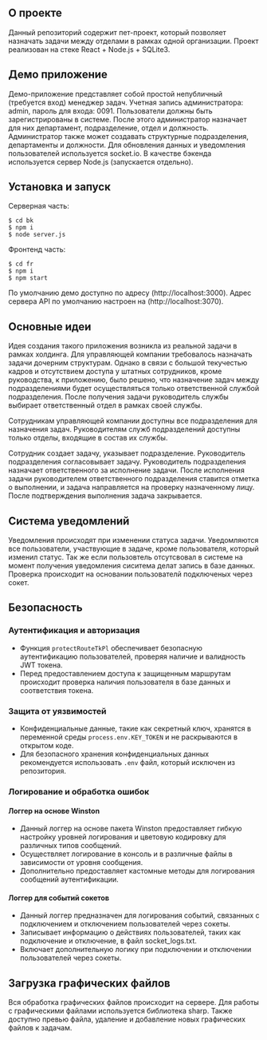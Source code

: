 ## О проекте

Данный репозиторий содержит пет-проект, который позволяет назначать задачи между отделами в рамках одной организации. Проект реализован на стеке React + Node.js + SQLite3.

## Демо приложение

Демо-приложение представляет собой простой непубличный (требуется вход) менеджер задач. Учетная запись администратора: admin, пароль для входа: 0091. Пользователи должны быть зарегистрированы в системе. После этого администратор назначает для них департамент, подразделение, отдел и должность. Администратор также может создавать структурные подразделения, департаменты и должности. Для обновления данных и уведомления пользователей используется socket.io. В качестве бэкенда используется сервер Node.js (запускается отдельно).

## Установка и запуск

Серверная часть:
```
$ cd bk
$ npm i
$ node server.js
```
Фронтенд часть:
```
$ cd fr
$ npm i
$ npm start
```
По умолчанию демо доступно по адресу (http://localhost:3000). Адрес сервера API по умолчанию настроен на (http://localhost:3070).

## Основные идеи

Идея создания такого приложения возникла из реальной задачи в рамках холдинга. Для управляющей компании требовалось назначать задачи дочерним структурам. Однако в связи с большой текучестью кадров и отсутствием доступа у штатных сотрудников, кроме руководства, к приложению, было решено, что назначение задач между подразделениями будет осуществляться только ответственной службой подразделения. После получения задачи руководитель службы выбирает ответственный отдел в рамках своей службы.

Сотрудникам управляющей компании доступны все подразделения для назначения задач. Руководителям служб подразделений доступны только отделы, входящие в состав их службы.

Сотрудник создает задачу, указывает подразделение. Руководитель подразделения согласовывает задачу. Руководитель подразделения назначает ответственного за исполнение задачи. После исполнения задачи руководителем ответственного подразделения ставится отметка о выполнении, и задача направляется на проверку назначенному лицу. После подтверждения выполнения задача закрывается.

## Система уведомлений

Уведомления происходят при изменении статуса задачи. Уведомляются все пользователи, участвующие в задаче, кроме пользователя, который изменил статус.
Так же если пользовтель отсутсвовал в системе на момент получения уведомления сиситема делат запись в базе данных. Проверка происходит на основании пользователй подключеных через сокет.

## Безопасность

### Аутентификация и авторизация
- Функция `protectRouteTkPl` обеспечивает безопасную аутентификацию пользователей, проверяя наличие и валидность JWT токена.
- Перед предоставлением доступа к защищенным маршрутам происходит проверка наличия пользователя в базе данных и соответствия токена.

### Защита от уязвимостей
- Конфиденциальные данные, такие как секретный ключ, хранятся в переменной среды `process.env.KEY_TOKEN` и не раскрываются в открытом коде.
- Для безопасного хранения конфиденциальных данных рекомендуется использовать `.env` файл, который исключен из репозитория.

### Логирование и обработка ошибок

#### Логгер на основе Winston

- Данный логгер на основе пакета Winston предоставляет гибкую настройку уровней логирования и цветовую кодировку для различных типов сообщений.
- Осуществляет логирование в консоль и в различные файлы в зависимости от уровня сообщения.
- Дополнительно предоставляет кастомные методы для логирования сообщений аутентификации.

#### Логгер для событий сокетов

- Данный логгер предназначен для логирования событий, связанных с подключением и отключением пользователей через сокеты.
- Записывает информацию о действиях пользователей, таких как подключение и отключение, в файл socket_logs.txt.
- Включает дополнительную логику при подключении и отключении пользователей через сокеты.

## Загрузка графических файлов

Вся обработка графических файлов происходит на сервере. Для работы с графическими файлами используется библиотека sharp. Также доступно превью файла, удаление и добавление новых графических файлов к задачам.